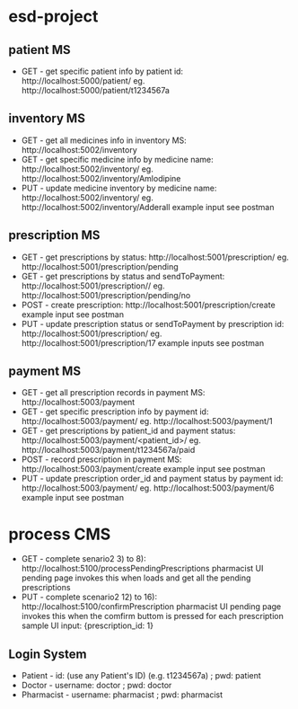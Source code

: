 # esd-project

## patient MS
* GET - get specific patient info by patient id: http://localhost:5000/patient/<id>
eg. http://localhost:5000/patient/t1234567a


## inventory MS
* GET - get all medicines info in inventory MS: http://localhost:5002/inventory
* GET - get specific medicine info by medicine name: http://localhost:5002/inventory/<name>
eg. http://localhost:5002/inventory/Amlodipine
* PUT - update medicine inventory by medicine name: http://localhost:5002/inventory/<name>
eg. http://localhost:5002/inventory/Adderall
example input see postman


## prescription MS
* GET - get prescriptions by status: http://localhost:5001/prescription/<status>
eg. http://localhost:5001/prescription/pending
* GET - get prescriptions by status and sendToPayment: http://localhost:5001/prescription/<status>/<sendToPayment>
eg. http://localhost:5001/prescription/pending/no
* POST - create prescription: http://localhost:5001/prescription/create
example input see postman
* PUT - update prescription status or sendToPayment by prescription id: http://localhost:5001/prescription/<id>
eg. http://localhost:5001/prescription/17
example inputs see postman


## payment MS
* GET - get all prescription records in payment MS: http://localhost:5003/payment
* GET - get specific prescription info by payment id: http://localhost:5003/payment/<id>
eg. http://localhost:5003/payment/1
* GET - get prescriptions by patient_id and payment status: http://localhost:5003/payment/<patient_id>/<status>
eg. http://localhost:5003/payment/t1234567a/paid
* POST - record prescription in payment MS: http://localhost:5003/payment/create
example input see postman
* PUT - update prescription order_id and payment status by payment id: http://localhost:5003/payment/<id>
eg. http://localhost:5003/payment/6
example input see postman


# process CMS
* GET - complete senario2 3) to 8): http://localhost:5100/processPendingPrescriptions
pharmacist UI pending page invokes this when loads and get all the pending prescriptions
* PUT - complete scenario2 12) to 16): http://localhost:5100/confirmPrescription
pharmacist UI pending page invokes this when the comfirm buttom is pressed for each prescription
sample UI input: {prescription_id: 1}

## Login System
* Patient - id: (use any Patient's ID) (e.g. t1234567a) ; pwd: patient
* Doctor - username: doctor ; pwd: doctor
* Pharmacist - username: pharmacist ; pwd: pharmacist